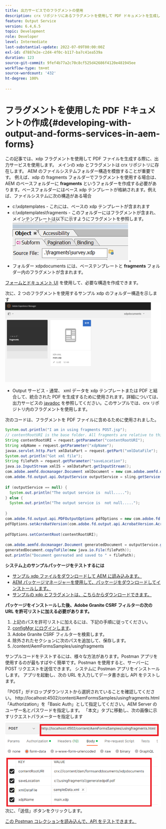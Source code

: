 ```yaml
---
title: 出力サービスでのフラグメントの使用
description: crx リポジトリにあるフラグメントを使用して PDF ドキュメントを生成します。
feature: Output Service
version: 6.4,6.5
topic: Development
role: Developer
level: Intermediate
last-substantial-update: 2022-07-09T00:00:00Z
exl-id: d7887e2e-c2d4-4f0c-b117-ba7c41ea539a
duration: 123
source-git-commit: 9fef4b77a2c70c8cf525d42686f4120e481945ee
workflow-type: tm+mt
source-wordcount: '432'
ht-degree: 100%

---
```


# フラグメントを使用した PDF ドキュメントの作成{#developing-with-output-and-forms-services-in-aem-forms}


この記事では、xdp フラグメントを使用して PDF ファイルを生成する際に、出力サービスを使用します。 メインの xdp とフラグメントは crx リポジトリに存在します。 AEM のファイルシステムフォルダー構造を模倣することが重要です。 例えば、xdp の fragments フォルダーでフラグメントを使用する場合は、AEM のベースフォルダーに **fragments** というフォルダーを作成する必要があります。ベースフォルダーにはベース xdp テンプレートが格納されます。例えば、ファイルシステムに次の構造がある場合
* c:\xdptemplates - これには、ベースの xdp テンプレートが含まれます
* c:\xdptemplates\fragments - このフォルダーにはフラグメントが含まれ、メインテンプレートは以下に示すようにフラグメントを参照します。
  ![fragment-xdp](assets/survey-fragment.png)。
* フォルダー xdpdocuments には、ベーステンプレートと **fragments** フォルダー内のフラグメントが含まれます。

[フォームとドキュメント UI](http://localhost:4502/aem/forms.html/content/dam/formsanddocuments) を使用して、必要な構造を作成できます。

次に、2 つのフラグメントを使用するサンプル xdp のフォルダー構造を示します
![フォームとドキュメント](assets/fragment-folder-structure-ui.png)


* Output サービス - 通常、 xml データを xdp テンプレートまたは PDF と結合して、統合された PDF を生成するために使用されます。詳細については、出力サービスの [javadoc](https://helpx.adobe.com/experience-manager/6-5/forms/javadocs/index.html?com/adobe/fd/output/api/OutputService.html) を参照してください。このサンプルでは、crx リポジトリ内のフラグメントを使用します。


次のコードは、フラグメントを PDF ファイルに含めるために使用されました。

```java
System.out.println("I am in using fragments POST.jsp");
// contentRootURI is the base folder. All fragments are relative to this folder
String contentRootURI = request.getParameter("contentRootURI");
String xdpName = request.getParameter("xdpName");
javax.servlet.http.Part xmlDataPart = request.getPart("xmlDataFile");
System.out.println("Got xml file");
String filePath = request.getParameter("saveLocation");
java.io.InputStream xmlIS = xmlDataPart.getInputStream();
com.adobe.aemfd.docmanager.Document xmlDocument = new com.adobe.aemfd.docmanager.Document(xmlIS);
com.adobe.fd.output.api.OutputService outputService = sling.getService(com.adobe.fd.output.api.OutputService.class);

if (outputService == null) {
  System.out.println("The output service is  null.....");
} else {
  System.out.println("The output service is  not null.....");

}
com.adobe.fd.output.api.PDFOutputOptions pdfOptions = new com.adobe.fd.output.api.PDFOutputOptions();
pdfOptions.setAcrobatVersion(com.adobe.fd.output.api.AcrobatVersion.Acrobat_11);

pdfOptions.setContentRoot(contentRootURI);

com.adobe.aemfd.docmanager.Document generatedDocument = outputService.generatePDFOutput(xdpName, xmlDocument, pdfOptions);
generatedDocument.copyToFile(new java.io.File(filePath));
out.println("Document genreated and saved to " + filePath);
```

**システム上のサンプルパッケージをテストするには**

* [サンプル xdp ファイルをダウンロードして AEM に読み込みます。](assets/xdp-templates-fragments.zip)
* [AEM パッケージマネージャーを使用して、パッケージをダウンロードしてインストールします。](assets/using-fragments-assets.zip)
* [サンプルの xdp とフラグメントは、こちらからダウンロードできます。](assets/xdptemplates.zip)

**パッケージをインストールした後、Adobe Granite CSRF フィルターの次の URL を許可リストに加える必要があります。**

1. 上記のパスを許可リストに加えるには、下記の手順に従ってください。
1. [configMgr にログインします](http://localhost:4502/system/console/configMgr)。
1. Adobe Granite CSRF フィルターを検索します。
1. 除外されたセクションに次のパスを追加して、保存します。
1. /content/AemFormsSamples/usingfragments

サンプルコードをテストするには、様々な方法があります。Postman アプリを使用するのが最もすばやく簡単です。Postman を使用すると、サーバーに POST リクエストを送信できます。 システムに Postman アプリをインストールします。
アプリを起動し、次の URL を入力してデータ書き出し API をテストします。

「POST」がドロップダウンリストから選択されていることを確認してください。
http://localhost:4502/content/AemFormsSamples/usingfragments.html
「Authorization」を「Basic Auth」として指定してください。AEM Server のユーザー名とパスワードを指定します。
「本文」タブに移動し、次の画像に示すリクエストパラメーターを指定します
![書き出し](assets/using-fragment-postman.png)
次に、「送信」ボタンをクリックします。

[この Postman コレクションを読み込んで、API をテストできます。](assets/usingfragments.postman_collection.json)
